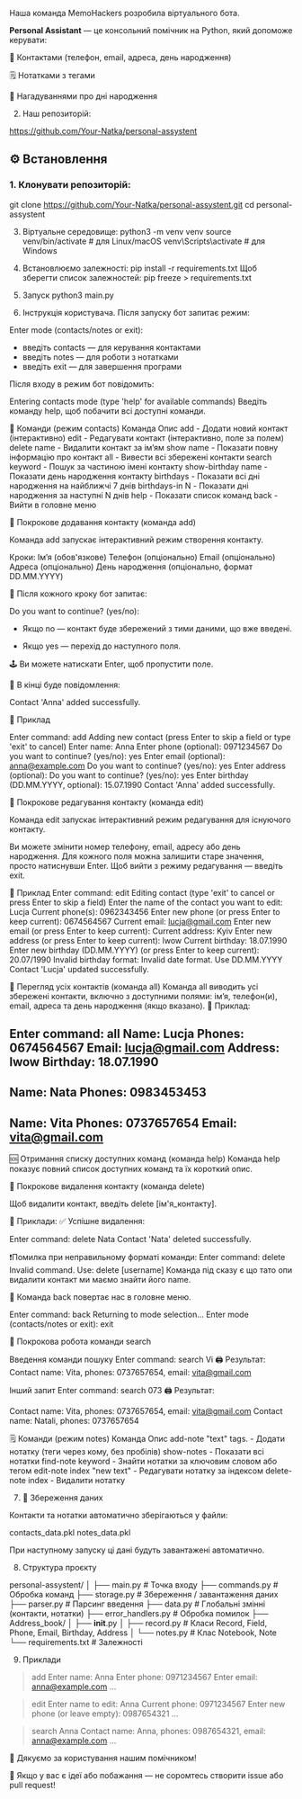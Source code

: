 Наша команда MemoHackers розробила віртуального бота.

**Personal Assistant** — це консольний помічник на Python, який допоможе керувати:

📇 Контактами (телефон, email, адреса, день народження)

🗒️ Нотатками з тегами

📅 Нагадуваннями про дні народження

2. Наш репозиторій:

https://github.com/Your-Natka/personal-assystent

## ⚙️ Встановлення

### 1. Клонувати репозиторій:

git clone https://github.com/Your-Natka/personal-assystent.git
cd personal-assystent

3. Віртуальне середовище:
python3 -m venv venv
source venv/bin/activate  # для Linux/macOS
venv\Scripts\activate     # для Windows

4. Встановлюємо залежності:
pip install -r requirements.txt
Щоб зберегти список залежностей:
pip freeze > requirements.txt

5. Запуск
python3 main.py 

6. Інструкція користувача.
Після запуску бот запитає режим:

Enter mode (contacts/notes or exit):

  - введіть contacts — для керування контактами
  - введіть notes — для роботи з нотатками
  - введіть exit — для завершення програми

Після входу в режим бот повідомить:

Entering contacts mode (type 'help' for available commands)
Введіть команду help, щоб побачити всі доступні команди.

🧾 Команди (режим contacts)
Команда	Опис
add	                - Додати новий контакт (інтерактивно)
edit	              - Редагувати контакт (інтерактивно, поле за полем)
delete name	        - Видалити контакт за ім’ям
show name	          - Показати повну інформацію про контакт
all	                - Вивести всі збережені контакти
search keyword	    - Пошук за частиною імені контакту
show-birthday name	- Показати день народження контакту
birthdays	          - Показати всі дні народження на найближчі 7 днів
birthdays-in N	    - Показати дні народження за наступні N днів
help                - Показати список команд
back                - Вийти в головне меню


🧩 Покрокове додавання контакту (команда add)

Команда add запускає інтерактивний режим створення контакту.

Кроки:
Ім’я (обов'язкове)
Телефон (опціонально)
Email (опціонально)
Адреса (опціонально)
День народження (опціонально, формат DD.MM.YYYY)

📌 Після кожного кроку бот запитає:

Do you want to continue? (yes/no):

   - Якщо no — контакт буде збережений з тими даними, що вже введені.

   - Якщо yes — перехід до наступного поля.

🕹️ Ви можете натискати Enter, щоб пропустити поле.

🔔 В кінці буде повідомлення:

Contact 'Anna' added successfully.

📌 Приклад

Enter command: add
Adding new contact (press Enter to skip a field or type 'exit' to cancel)
Enter name: Anna
Enter phone (optional): 0971234567
Do you want to continue? (yes/no): yes
Enter email (optional): anna@example.com
Do you want to continue? (yes/no): yes
Enter address (optional):
Do you want to continue? (yes/no): yes
Enter birthday (DD.MM.YYYY, optional): 15.07.1990
Contact 'Anna' added successfully.


🧩 Покрокове редагування контакту (команда edit)

Команда edit запускає інтерактивний режим редагування для існуючого контакту.

Ви можете змінити номер телефону, email, адресу або день народження. Для кожного поля можна залишити старе значення, просто натиснувши Enter. Щоб вийти з режиму редагування — введіть exit.

📌 Приклад
Enter command: edit
Editing contact (type 'exit' to cancel or press Enter to skip a field)
Enter the name of the contact you want to edit: Lucja
Current phone(s): 0962343456
Enter new phone (or press Enter to keep current): 0674564567
Current email: lucja@gmail.com
Enter new email (or press Enter to keep current): 
Current address: Kyiv
Enter new address (or press Enter to keep current): lwow
Current birthday: 18.07.1990
Enter new birthday (DD.MM.YYYY) (or press Enter to keep current): 20.07/1990
Invalid birthday format: Invalid date format. Use DD.MM.YYYY
Contact 'Lucja' updated successfully.


🧩 Перегляд усіх контактів (команда all)
Команда all виводить усі збережені контакти, включно з доступними полями: ім’я, телефон(и), email, адреса та день народження (якщо вказано).
📌 Приклад:

Enter command: all
Name: Lucja
Phones: 0674564567
Email: lucja@gmail.com
Address: lwow
Birthday: 18.07.1990
------------------------------
Name: Nata
Phones: 0983453453
------------------------------
Name: Vita
Phones: 0737657654
Email: vita@gmail.com
------------------------------

🆘 Отримання списку доступних команд (команда help)
Команда help показує повний список доступних команд та їх короткий опис.

🧩 Покрокове видалення контакту (команда delete)

Щоб видалити контакт, введіть delete [ім'я_контакту].

📌 Приклади:
✅ Успішне видалення:

Enter command: delete Nata
Contact 'Nata' deleted successfully.

❗️Помилка при неправильному форматі команди:
Enter command: delete
Invalid command. Use: delete [username]
Команда під сказу є що тато опи видалити контакт ми маємо знайти його name.

🧩 Команда back повертає нас в головне меню.

Enter command: back
Returning to mode selection...
Enter mode (contacts/notes or exit): exit

🧩 Покрокова робота команди search

Введення команди пошуку
Enter command: search Vi
🖨 Результат:
Contact name: Vita, phones: 0737657654, email: vita@gmail.com

Інший запит
Enter command: search 073
🖨 Результат:

Contact name: Vita, phones: 0737657654, email: vita@gmail.com
Contact name: Natali, phones: 0737657654


🗒️ Команди (режим notes)
Команда	Опис
add-note "text" tags.      - Додати нотатку (теги через кому, без пробілів)
show-notes	               - Показати всі нотатки
find-note keyword	       - Знайти нотатки за ключовим словом або тегом
edit-note index "new text" - Редагувати нотатку за індексом
delete-note index	       - Видалити нотатку


7. 💾 Збереження даних

Контакти та нотатки автоматично зберігаються у файли:

contacts_data.pkl
notes_data.pkl

При наступному запуску ці дані будуть завантажені автоматично.

8. Структура проєкту

personal-assystent/
│
├── main.py               # Точка входу
├── commands.py           # Обробка команд
├── storage.py            # Збереження / завантаження даних
├── parser.py             # Парсинг введення
├── data.py               # Глобальні змінні (контакти, нотатки)
├── error_handlers.py     # Обробка помилок
├── Address_book/
│   ├── __init__.py
│   ├── record.py         # Класи Record, Field, Phone, Email, Birthday, Address
│   └── notes.py          # Клас Notebook, Note
└── requirements.txt      # Залежності

9. Приклади

> add
Enter name: Anna
Enter phone: 0971234567
Enter email: anna@example.com
...

> edit
Enter name to edit: Anna
Current phone: 0971234567
Enter new phone (or leave empty): 0987654321
...

> search Anna
Contact name: Anna, phones: 0987654321, email: anna@example.com ...

🧡 Дякуємо за користування нашим помічником!

👋 Якщо у вас є ідеї або побажання — не соромтесь створити issue або pull request!

